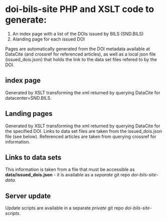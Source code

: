 # doi-bils-site PHP and XSLT code to generate:

1. An index page with a list of the DOIs issued by BILS (SND.BILS)
2. Alanding page for each issued DOI

Pages are automatically generated from the DOI metadata available at DataCite
(and crossref for referenced articles), as well as a local json file
(issued_dois.json) that holds the link to the data set files refered to by the
DOI.

## index page
Generated by XSLT transforming the xml returned by querying
DataCite for datacenter=SND.BILS.

## Landing pages
Generated by XSLT transforming the xml returned by querying
DataCite for the specified DOI. Links to data set files are taken from the
issued_dois.json file (see below). Referenced articles are taken from querying
crossref for information.

## Links to data sets
This information is taken from a file that must be accessible as **data/issued_dois.json** -
it is available as a *separate* git repo *doi-bils-site-data*.

## Server update
Update scripts are available in a separate _private_ git repo *doi-bils-site-scripts*.
